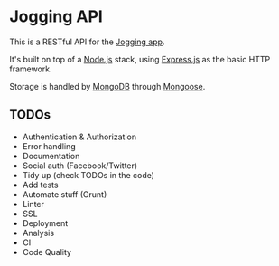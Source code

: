 # Jogging API

This is a RESTful API for the [Jogging app](https://github.com/irodrigo17/jogging-demo-app).

It's built on top of a [Node.js](http://nodejs.org/) stack, using [Express.js](http://expressjs.com/) as the basic HTTP framework.

Storage is handled by [MongoDB](http://www.mongodb.org/) through [Mongoose](http://mongoosejs.com/).

## TODOs

- Authentication & Authorization
- Error handling
- Documentation
- Social auth (Facebook/Twitter)
- Tidy up (check TODOs in the code)
- Add tests
- Automate stuff (Grunt)
- Linter
- SSL
- Deployment
- Analysis
- CI
- Code Quality